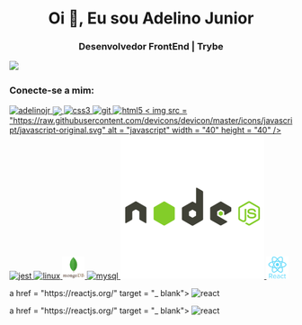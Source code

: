 <h1 align = "center"> Oi 👋, Eu sou Adelino Junior </h1>
<h3 align = "center"> Desenvolvedor FrontEnd | Trybe </h3>
<img src="{https://img.shields.io/badge/LinkedIn-0077B5?style=for-the-badge&logo=linkedin&logoColor=white}" />

<h3 align = "left"> Conecte-se a mim: </h3>
<p align = "left">
<a href = "https://linkedin.com/in/adelinojr" target = "em branco "> <img align =" center "src =" https://raw.githubusercontent.com/rahuldkjain/github-profile-readme-generator/master/src/images/icons/Social/linked-in-alt.svg " alt = "adelinojr" height = "30" width = "40" /> </a>
<a href="https://instagram.com/delino_jr" target="blank"> <img align = "center" src = "https: //raw.githubusercontent.



<p align = "left"> <a href="https://www.w3schools.com/css/" target="_blank"> <img src = "https://raw.githubusercontent.com/devicons/devicon /master/icons/css3/css3-original-wordmark.svg "alt =" css3 "width =" 40 "height =" 40 "/> </a> <a href =" https://git-scm.com / "target =" _ blank "> <img src =" https://www.vectorlogo.zone/logos/git-scm/git-scm-icon.svg "alt =" git "width =" 40 "height =" 40 "/> </a> <a href="https://www.w3.org/html/" target="_blank"> <img src =" https://raw.githubusercontent.com/devicons/devicon /master/icons/html5/html5-original-wordmark.svg "alt ="html5 "width =" 40 "height =" 40 "/> </a> <a href="https://developer.mozilla.org/en-US/docs/Web/JavaScript" target="_blank"> < img src = "https://raw.githubusercontent.com/devicons/devicon/master/icons/javascript/javascript-original.svg" alt = "javascript" width = "40" height = "40" /> </ a > <a href="https://jestjs.io" target="_blank"> <img src = "https://www.vectorlogo.zone/logos/jestjsio/jestjsio-icon.svg" alt = "jest" width = "40" height = "40" /> </a> <a href="https://www.linux.org/" target="_blank"> <img src = "https: //raw.githubusercontent .com / devicons / devicon / master / icons / linux / linux-original.svg "alt =" linux "width =" 40 "height =" 40 "/> </a> <a href =" https: // www. mongodb.com/ "target =" _ blank "> <img src =" https://raw.githubusercontent.com/devicons/devicon/master/icons/mongodb/mongodb-original-wordmark.svg "alt =" mongodb "largura = "40" height = "40" /> </a> <a href="https://www.mysql.com/" target="_blank"> <img src = "https: //raw.githubusercontent. com / devicons / devicon / master / icons / mysql / mysql-original-wordmark.svg "alt =" mysql "width =" 40 "height =" 40 "/> </a> <a href =" https: // nodejs.org "target = "_ blank"> <img src = "https://raw.githubusercontent.com/devicons/devicon/master/icons/nodejs/nodejs-original-wordmark.svg" alt = "nodejs" largura = "40" altura = "40" /> </a> <a href="https://reactjs.org/" target="_blank"> <img src = "https://raw.githubusercontent.com/devicons/devicon/master /icons/react/react-original-wordmark.svg "alt =" react "width =" 40 "height =" 40 "/> </a> </p>a href = "https://reactjs.org/" target = "_ blank"> <img src = "https://raw.githubusercontent.com/devicons/devicon/master/icons/react/react-original-wordmark. svg "alt =" react "width =" 40 "height =" 40 "/> </a> </p>a href = "https://reactjs.org/" target = "_ blank"> <img src = "https://raw.githubusercontent.com/devicons/devicon/master/icons/react/react-original-wordmark. svg "alt =" react "width =" 40 "height =" 40 "/> </a> </p>
